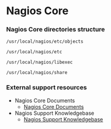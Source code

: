 # Nagios Core
### Nagios Core directories structure
~~~
/usr/local/nagios/etc/objects
~~~

~~~
/usr/local/nagios/etc
~~~

~~~
/usr/local/nagios/libexec
~~~

~~~
/usr/local/nagios/share
~~~


### External support resources

- Nagios Core Documents
    + [Nagios Core Documents](https://assets.nagios.com/downloads/nagioscore/docs/nagioscore/4/en/toc.html)
- Nagios Support Knowledgebase
    + [Nagios Support Knowledgebase](https://support.nagios.com/kb/category.php)
